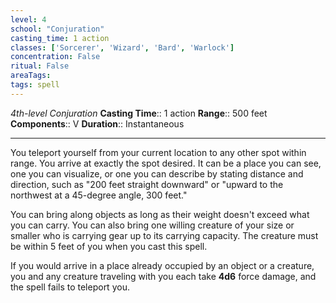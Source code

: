 ```yaml
---
level: 4
school: "Conjuration"
casting_time: 1 action
classes: ['Sorcerer', 'Wizard', 'Bard', 'Warlock']
concentration: False
ritual: False
areaTags: 
tags: spell
---
```


_4th-level Conjuration_
**Casting Time**:: 1 action
**Range**:: 500 feet
**Components**:: V
**Duration**:: Instantaneous

---

You teleport yourself from your current location to any other spot within range. You arrive at exactly the spot desired. It can be a place you can see, one you can visualize, or one you can describe by stating distance and direction, such as "200 feet straight downward" or "upward to the northwest at a 45-degree angle, 300 feet."

You can bring along objects as long as their weight doesn't exceed what you can carry. You can also bring one willing creature of your size or smaller who is carrying gear up to its carrying capacity. The creature must be within 5 feet of you when you cast this spell.

If you would arrive in a place already occupied by an object or a creature, you and any creature traveling with you each take **4d6** force damage, and the spell fails to teleport you.



